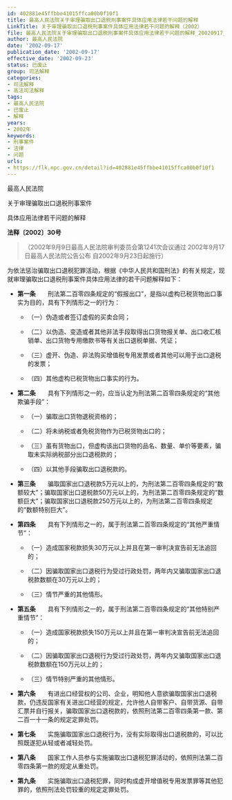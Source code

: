 ```yaml
---
id: 402881e45ffbbe41015ffca00b0f10f1
title: 最高人民法院关于审理骗取出口退税刑事案件具体应用法律若干问题的解释
LinkTitle: 关于审理骗取出口退税刑事案件具体应用法律若干问题的解释（2002）
file: 最高人民法院关于审理骗取出口退税刑事案件具体应用法律若干问题的解释_20020917_402881e45ffbbe41015ffca00b0f10f1.docx
author: 最高人民法院
date: '2002-09-17'
publication_date: '2002-09-17'
effective_date: '2002-09-23'
status: 已废止
group: 司法解释
categories:
- 司法解释
- 高法司法解释
tags:
- 最高人民法院
- 已废止
- 解释
years:
- 2002年
keywords:
- 刑事案件
- 法律
- 问题
urls:
- https://flk.npc.gov.cn/detail?id=402881e45ffbbe41015ffca00b0f10f1
---
```


最高人民法院

关于审理骗取出口退税刑事案件

具体应用法律若干问题的解释

**法释〔2002〕30号**

> （2002年9月9日最高人民法院审判委员会第1241次会议通过 2002年9月17日最高人民法院公告公布 自2002年9月23日起施行）

为依法惩治骗取出口退税犯罪活动，根据《中华人民共和国刑法》的有关规定，现就审理骗取出口退税刑事案件具体应用法律的若干问题解释如下：

- **第一条**　　刑法第二百零四条规定的“假报出口”，是指以虚构已税货物出口事实为目的，具有下列情形之一的行为：

  - （一）伪造或者签订虚假的买卖合同；

  - （二）以伪造、变造或者其他非法手段取得出口货物报关单、出口收汇核销单、出口货物专用缴款书等有关出口退税单据、凭证；

  - （三）虚开、伪造、非法购买增值税专用发票或者其他可以用于出口退税的发票；

  - （四）其他虚构已税货物出口事实的行为。

- **第二条**　　具有下列情形之一的，应当认定为刑法第二百零四条规定的“其他欺骗手段”：

  - （一）骗取出口货物退税资格的；

  - （二）将未纳税或者免税货物作为已税货物出口的；

  - （三）虽有货物出口，但虚构该出口货物的品名、数量、单价等要素，骗取未实际纳税部分出口退税款的；

  - （四）以其他手段骗取出口退税款的。

- **第三条**　　骗取国家出口退税款5万元以上的，为刑法第二百零四条规定的“数额较大”；骗取国家出口退税款50万元以上的，为刑法第二百零四条规定的“数额巨大”；骗取国家出口退税款250万元以上的，为刑法第二百零四条规定的“数额特别巨大”。

- **第四条**　　具有下列情形之一的，属于刑法第二百零四条规定的“其他严重情节”：

  - （一）造成国家税款损失30万元以上并且在第一审判决宣告前无法追回的；

  - （二）因骗取国家出口退税行为受过行政处罚，两年内又骗取国家出口退税款数额在30万元以上的；

  - （三）情节严重的其他情形。

- **第五条**　　具有下列情形之一的，属于刑法第二百零四条规定的“其他特别严重情节”：

  - （一）造成国家税款损失150万元以上并且在第一审判决宣告前无法追回的；

  - （二）因骗取国家出口退税行为受过行政处罚，两年内又骗取国家出口退税款数额在150万元以上的；

  - （三）情节特别严重的其他情形。

- **第六条**　　有进出口经营权的公司、企业，明知他人意欲骗取国家出口退税款，仍违反国家有关进出口经营的规定，允许他人自带客户、自带货源、自带汇票并自行报关，骗取国家出口退税款的，依照刑法第二百零四条第一款、第二百一十一条的规定定罪处罚。

- **第七条**　　实施骗取国家出口退税行为，没有实际取得出口退税款的，可以比照既遂犯从轻或者减轻处罚。

- **第八条**　　国家工作人员参与实施骗取出口退税犯罪活动的，依照刑法第二百零四条第一款的规定从重处罚。

- **第九条**　　实施骗取出口退税犯罪，同时构成虚开增值税专用发票罪等其他犯罪的，依照刑法处罚较重的规定定罪处罚。
